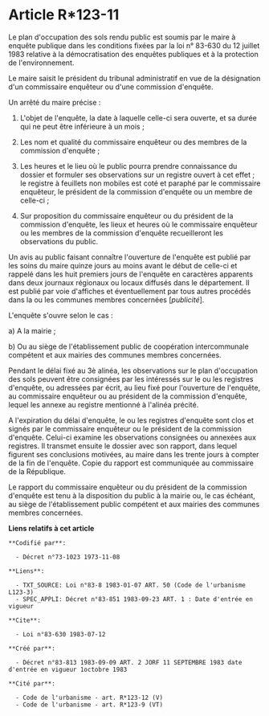 # Article R*123-11

Le plan d'occupation des sols rendu public est soumis par le maire à enquête publique dans les conditions fixées par la loi
n° 83-630 du 12 juillet 1983 relative à la démocratisation des enquêtes publiques et à la protection de l'environnement.

Le maire saisit le président du tribunal administratif en vue de la désignation d'un commissaire enquêteur ou d'une
commission d'enquête.

Un arrêté du maire précise :

1. L'objet de l'enquête, la date à laquelle celle-ci sera ouverte, et sa durée qui ne peut être inférieure à un mois ;

2. Les nom et qualité du commissaire enquêteur ou des membres de la commission d'enquête ;

3. Les heures et le lieu où le public pourra prendre connaissance du dossier et formuler ses observations sur un registre
ouvert à cet effet ; le registre à feuillets non mobiles est coté et paraphé par le commissaire enquêteur, le président de la
commission d'enquête ou un membre de celle-ci ;

4. Sur proposition du commissaire enquêteur ou du président de la commission d'enquête, les lieux et heures où le commissaire
enquêteur ou les membres de la commission d'enquête recueilleront les observations du public.

Un avis au public faisant connaître l'ouverture de l'enquête est publié par les soins du maire quinze jours au moins avant le
début de celle-ci et rappelé dans les huit premiers jours de l'enquête en caractères apparents dans deux journaux régionaux
ou locaux diffusés dans le département. Il est publié par voie d'affiches et éventuellement par tous autres procédés dans la
ou les communes membres concernées [*publicité*].

L'enquête s'ouvre selon le cas :

a) A la mairie ;

b) Ou au siège de l'établissement public de coopération intercommunale compétent et aux mairies des communes membres
concernées.

Pendant le délai fixé au 3è alinéa, les observations sur le plan d'occupation des sols peuvent être consignées par les
intéressés sur le ou les registres d'enquête, ou adressées par écrit, au lieu fixé pour l'ouverture de l'enquête, au
commissaire enquêteur ou au président de la commission d'enquête, lequel les annexe au registre mentionné à l'alinéa précité.

A l'expiration du délai d'enquête, le ou les registres d'enquête sont clos et signés par le commissaire enquêteur ou le
président de la commission d'enquête. Celui-ci examine les observations consignées ou annexées aux registres. Il transmet
ensuite le dossier avec son rapport, dans lequel figurent ses conclusions motivées, au maire dans les trente jours à compter
de la fin de l'enquête. Copie du rapport est communiquée au commissaire de la République.

Le rapport du commissaire enquêteur ou du président de la commission d'enquête est tenu à la disposition du public à la
mairie ou, le cas échéant, au siège de l'établissement public compétent et aux mairies des communes membres concernées.

**Liens relatifs à cet article**

	**Codifié par**:

	  - Décret n°73-1023 1973-11-08

	**Liens**:

	  - TXT_SOURCE: Loi n°83-8 1983-01-07 ART. 50 (Code de l'urbanisme L123-3)
	  - SPEC_APPLI: Décret n°83-851 1983-09-23 ART. 1 : Date d'entrée en vigueur

	**Cite**:

	  - Loi n°83-630 1983-07-12

	**Créé par**:

	  - Décret n°83-813 1983-09-09 ART. 2 JORF 11 SEPTEMBRE 1983 date d'entrée en vigueur 1octobre 1983

	**Cité par**:

	  - Code de l'urbanisme - art. R*123-12 (V)
	  - Code de l'urbanisme - art. R*123-9 (VT)
